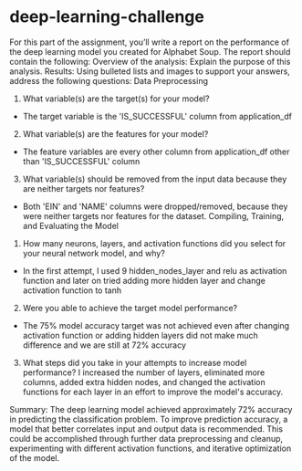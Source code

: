 # deep-learning-challenge

For this part of the assignment, you’ll write a report on the performance of the deep learning model you created for Alphabet Soup.
The report should contain the following:
Overview of the analysis: Explain the purpose of this analysis.
Results: Using bulleted lists and images to support your answers, address the following questions:
Data Preprocessing
1. What variable(s) are the target(s) for your model?
* The target variable is the 'IS_SUCCESSFUL' column from application_df
2. What variable(s) are the features for your model?
* The feature variables are every other column from application_df other than 'IS_SUCCESSFUL' column 
3. What variable(s) should be removed from the input data because they are neither targets nor features?
* Both 'EIN' and 'NAME' columns were dropped/removed, because they were neither targets nor features for the dataset.
Compiling, Training, and Evaluating the Model
1. How many neurons, layers, and activation functions did you select for your neural network model, and why?
* In the first attempt, I used 9 hidden_nodes_layer and relu as activation function and later on tried adding more hidden layer and change activation function to tanh
2. Were you able to achieve the target model performance?
* The 75% model accuracy target was not achieved even after changing activation function or adding hidden layers did not make much difference and we are still at 72% accuracy 
3. What steps did you take in your attempts to increase model performance?
 I increased the number of layers, eliminated more columns, added extra hidden nodes, and changed the activation functions for each layer in an effort to improve the model's accuracy.


Summary: The deep learning model achieved approximately 72% accuracy in predicting the classification problem. To improve prediction accuracy, a model that better correlates input and output data is recommended. This could be accomplished through further data preprocessing and cleanup, experimenting with different activation functions, and iterative optimization of the model.


